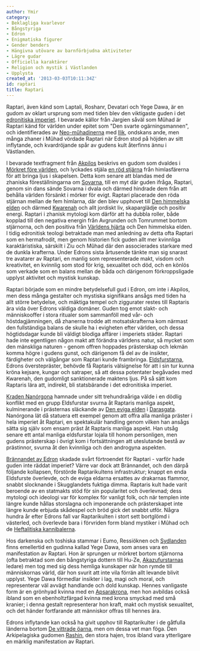 ```yaml
---
author: Ymir
category:
- Beklagliga kvarlevor
- Bångstyriga
- Edron
- Enigmatiska figurer
- Gender benders
- Hängivna utövare av barnförbjudna aktiviteter
- Lägre gudar
- Officiella karaktärer
- Religion och mystik i Västlanden
- Upplysta
created_at: '2013-03-03T10:11:34Z'
id: raptari
title: Raptari
---
```

Raptari, även känd som Laptali, Roshanr, Devatari och Yege Dawa, är en gudom av oklart ursprung som med tiden blev den viktigaste guden i det [edronitiska imperiet]. I bevarade källor från Jargien såväl som Mûhad är Raptari känd för världen under epitet som "Den svarte ogärningsmannen", och identifierades av [Neo-mûhadinerna] med [Ilik], ondskans ande, men många zhaner i Mûhad vördade Raptari när Edron stod på höjden av sitt inflytande, och kvardröjande spår av gudens kult återfinns ännu i Västlanden.

I bevarade textfragment från [Akpilos] beskrivs en gudom som dvaldes i [Mörkret före världen], och lyckades stjäla [en röd stjärna] från himlasfärerna för att bringa ljus i skapelsen. Detta kom senare att blandas med de zhaniska föreställningarna om [Sovarna], till en myt där guden ifråga, Raptari, genom sin dans sände Sovarna i dvala och därmed hindrade dem från att behålla världen försänkt i mörker för evigt. Raptari placerade den röda stjärnan mellan de fem himlarna, där den blev upphovet till [Den himmelska elden] och därmed [Kwarenah] och allt jordiskt liv, skaparglädje och positiv energi. Raptari i zhanisk mytologi kom därför att ha dubbla roller, både kopplad till den negativa energin från Avgrunden och Tomrummet bortom stjärnorna, och den positiva från [Världens hjärta] och Den himmelska elden. I tidig edronitisk teologi betraktade man med anledning av detta ofta Raptari som en hermafrodit, men genom historien fick guden allt mer kvinnliga karaktäristiska, särskilt i Ziu och Mûhad där den associerades starkare med de dunkla krafterna. Under Edrons sista årtusende tänkte man sig snarast tre avatarer av Raptari, en manlig som representerade makt, visdom och kreativitet, en kvinnlig som stod för krig, sexualitet och död, och en könlös som verkade som en balans mellan de båda och därigenom förkroppsligade upplyst aktivitet och mystisk kunskap.

Raptari började som en mindre betydelsefull gud i Edron, om inte i Akpilos, men dess många gestalter och mystiska signifikans ansågs med tiden ha allt större betydelse, och mäktiga tempel och ziggurater restes till Raptaris ära vida över Edrons väldiga domäner. Guden tog emot slakt- och människooffer i stora ritualer som sammanföll med vår- och höstdagjämningen, då zhanerna trodde att motsatskrafterna kom närmast den fullständiga balans de skulle ha i evigheten efter världen, och dessa högtidsdagar kunde bli väldigt blodiga affärer i imperiets städer. Raptari hade inte egentligen någon makt att förändra världens natur, så mycket som den mänskliga naturen - genom offren hoppades prästerskap och lekmän komma högre i gudens gunst, och därigenom få del av de insikter, färdigheter och välgångar som Raptari kunde frambringa. [Eldsfurstarna], Edrons överstepräster, behövde få Raptaris välsignelse för att i sin tur kunna kröna kejsare, kungar och satraper, så att dessa potentater begåvades med Kwarenah, den gudomligt sanktionerade maktens ljus. På så sätt kom Raptaris lära att, indirekt, bli statsbärande i det edronitiska imperiet.

[Kraden Nanórgona] hamnade under sitt trehundraåriga välde i en dödlig konflikt med en grupp Eldsfurstar svurna åt Raptaris manliga aspekt, kulminerande i prästernas släckande av [Den eviga elden] i [Darasgata]. Nanórgona lät då statuera ett exempel genom att offra alla manliga präster i hela imperiet åt Raptari, en spektakulär handling genom vilken han ansågs sätta sig själv som ensam präst åt Raptaris manliga aspekt. Han utsåg senare ett antal manliga eldsfurstar lojala till honom personligen, men gudens prästerskap i övrigt kom i fortsättningen att uteslutande bestå av prästinnor, svurna åt den kvinnliga och den androgyna aspekten.

[Brännandet av Edron] skadade svårt förtroendet för Raptari - varför hade guden inte räddat imperiet? Värre var dock att Brännandet, och den därpå följande kollapsen, förstörde Raptarikultens infrastruktur; knappt en enda Eldsfurste överlevde, och de eviga eldarna ersattes av drakarnas flammor, snabbt slocknande i Skugglandets fuktiga dimma. Raptaris kult hade varit beroende av en statmakts stöd för sin popularitet och överlevnad; dess mytologi och ideologi var för komplex för vanligt folk, och när templen inte längre kunde hållas storslagna och imponerande och prästerskapet inte längre kunde erbjuda skådespel och bröd gick det snabbt utför. Några hundra år efter Edrons fall var Raptarikulten i stort sett bortglömd i västerled, och överlevde bara i förvriden form bland mystiker i Mûhad och de [Heftalitiska kannibalerna].

Hos darkenska och toshiska stammar i Eumo, Ressiöknen och [Sydlanden] finns emellertid en gudinna kallad Yege Dawa, som anses vara en manifestation av Raptari. Hon är sprungen ur mörkret bortom stjärnorna (ofta betraktad som den bångstyriga dottern till Hu-Ze, [Akazufurstarnas] ledare) men tog med sig dess hemliga kunskaper när hon rymde till människornas värld, där hon svurit att inte vila förrän allt levande blivit upplyst. Yege Dawa förmedlar insikter i lag, magi och moral, och representerar väl avvägt handlande och dold kunskap. Hennes vanligaste form är en grönhyad kvinna med en [Apsarakrona], men hon avbildas också ibland som en ebenholtzfärgad kvinna med krona smyckad med små kranier; i denna gestalt representerar hon kraft, makt och mystisk sexualitet, och det händer fortfarande att människor offras till hennes ära.

Edrons inflytande kan också ha givit upphov till Raptarikulter i de gåtfulla länderna bortom [De vittrade öarna], men om dessa vet man föga. Den Arkipelagiska gudomen [Rashin], den stora hajen, tros ibland vara ytterligare en märklig manifestation av Raptari.

  [edronitiska imperiet]: Edron
  [Neo-mûhadinerna]: Neo-mûhadinerna
  [Ilik]: Ilik
  [Akpilos]: Akpilos
  [Mörkret före världen]: Avgrunden
  [en röd stjärna]: Nemesis
  [Sovarna]: Altâbur
  [Den himmelska elden]: Den_himmelska_elden
  [Kwarenah]: Kwarenah
  [Världens hjärta]: Världens_hjärta
  [Eldsfurstarna]: Eldsfurstarna
  [Kraden Nanórgona]: Kraden_Nanórgona
  [Den eviga elden]: Evighetseldar
  [Darasgata]: Darasgata
  [Brännandet av Edron]: Brännandet_av_Edron
  [Heftalitiska kannibalerna]: Heftalitiska_kannibalerna
  [Sydlanden]: Sydlanden
  [Akazufurstarnas]: Akazun
  [Apsarakrona]: Apsarakrona
  [De vittrade öarna]: De_vittrade_öarna
  [Rashin]: Rashin